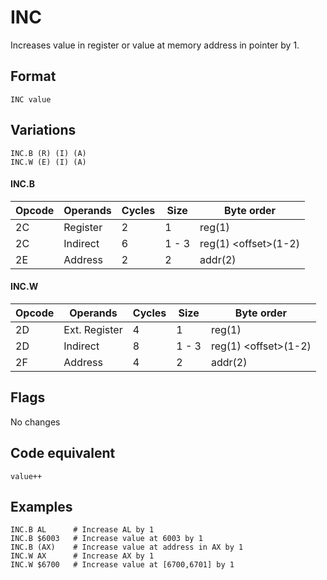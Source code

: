 # INC

Increases value in register or value at memory address in pointer by 1.

## Format 

`INC value`

## Variations

```
INC.B (R) (I) (A)
INC.W (E) (I) (A)
```

#### INC.B

| Opcode | Operands | Cycles | Size  | Byte order            |
|--------|----------|--------|-------|-----------------------|
| 2C     | Register | 2      | 1     | reg(1)                |
| 2C     | Indirect | 6      | 1 - 3 | reg(1) \<offset>(1-2) |
| 2E     | Address  | 2      | 2     | addr(2)               |

#### INC.W

| Opcode | Operands      | Cycles | Size  | Byte order            |
|--------|---------------|--------|-------|-----------------------|
| 2D     | Ext. Register | 4      | 1     | reg(1)                |
| 2D     | Indirect      | 8      | 1 - 3 | reg(1) \<offset>(1-2) |
| 2F     | Address       | 4      | 2     | addr(2)               |

## Flags

No changes

## Code equivalent

```
value++
```

## Examples

```
INC.B AL      # Increase AL by 1
INC.B $6003   # Increase value at 6003 by 1
INC.B (AX)    # Increase value at address in AX by 1
INC.W AX      # Increase AX by 1
INC.W $6700   # Increase value at [6700,6701] by 1
```